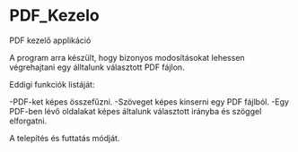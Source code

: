 # PDF_Kezelo
PDF kezelő applikáció


A program arra készült, hogy bizonyos modosításokat lehessen végrehajtani egy álltalunk választott PDF fájlon.

Eddigi funkciók listáját:

-PDF-ket képes összefűzni.
-Szöveget képes kinserni egy PDF fájlból.
-Egy PDF-ben lévő oldalakat képes általunk választott irányba és szöggel elforgatni.

A telepítés és futtatás módját.
